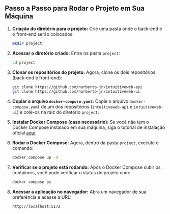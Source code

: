## Passo a Passo para Rodar o Projeto em Sua Máquina

1. **Criação do diretório para o projeto:**
   Crie uma pasta onde o back-end e o front-end serão colocados:
   ```bash
   mkdir project
   ```

2. **Acessar o diretório criado:**
   Entre na pasta `project`:
   ```bash
   cd project
   ```

3. **Clonar os repositórios do projeto:**
   Agora, clone os dois repositórios (back-end e front-end):
   ```bash
   git clone https://github.com/norberto-jn/intuitiveweb-api
   git clone https://github.com/norberto-jn/intuitiveweb-ui
   ```

4. **Copiar o arquivo `docker-compose.yaml`:**
   Copie o arquivo `docker-compose.yaml` de um dos repositórios (`intuitiveweb-api` e `intuitiveweb-ui`) e cole-os na raiz do diretório `project`.


5. **Instalar Docker Compose (caso necessário):**
   Se você não tem o Docker Compose instalado em sua máquina, siga o tutorial de instalação oficial [aqui](https://docs.docker.com/compose/install/).


6. **Rodar o Docker Compose:**
   Agora, dentro da pasta `project`, execute o comando:
   ```bash
   docker compose up -d
   ```

7. **Verificar se o projeto está rodando:**
   Após o Docker Compose subir os containers, você pode verificar o status do projeto com:
   ```bash
   docker compose ps
   ```

8. **Acessar a aplicação no navegador:**
   Abra um navegador de sua preferência e acesse a URL:
   ```
   http://localhost:5172
   ```